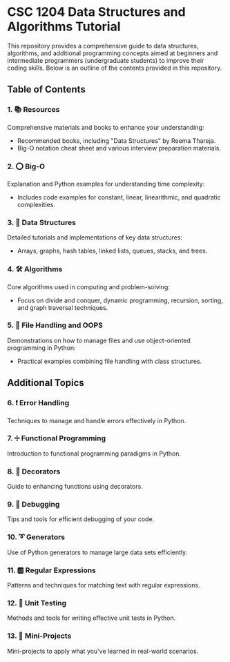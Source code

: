 # CSC 1204 Data Structures and Algorithms Tutorial

This repository provides a comprehensive guide to data structures, algorithms, and additional programming concepts aimed at beginners and intermediate programmers (undergraduate students) to improve their coding skills. Below is an outline of the contents provided in this repository.

## Table of Contents

### 1. 📚 Resources
Comprehensive materials and books to enhance your understanding:
   - Recommended books, including "Data Structures" by Reema Thareja.
   - Big-O notation cheat sheet and various interview preparation materials.

### 2. ⭕ Big-O
Explanation and Python examples for understanding time complexity:
   - Includes code examples for constant, linear, linearithmic, and quadratic complexities.

### 3. 🏢 Data Structures
Detailed tutorials and implementations of key data structures:
   - Arrays, graphs, hash tables, linked lists, queues, stacks, and trees.

### 4. 🛠 Algorithms
Core algorithms used in computing and problem-solving:
   - Focus on divide and conquer, dynamic programming, recursion, sorting, and graph traversal techniques.

### 5. 📂 File Handling and OOPS
Demonstrations on how to manage files and use object-oriented programming in Python:
   - Practical examples combining file handling with class structures.

## Additional Topics

### 6. ❗ Error Handling
Techniques to manage and handle errors effectively in Python.

### 7. ➗ Functional Programming
Introduction to functional programming paradigms in Python.

### 8. 🎉 Decorators
Guide to enhancing functions using decorators.

### 9. 👾 Debugging
Tips and tools for efficient debugging of your code.

### 10. ➰ Generators
Use of Python generators to manage large data sets efficiently.

### 11. 🆎 Regular Expressions
Patterns and techniques for matching text with regular expressions.

### 12. 🧪 Unit Testing
Methods and tools for writing effective unit tests in Python.

### 13. 👷‍ Mini-Projects
Mini-projects to apply what you've learned in real-world scenarios.
